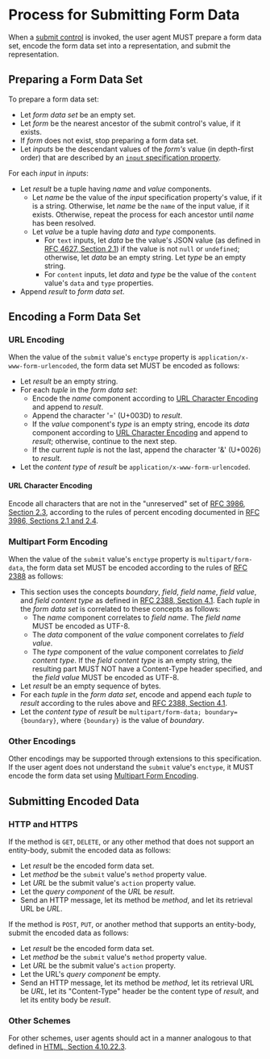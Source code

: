 # Process for Submitting Form Data

When a [submit control](../specifications/properties/hints/submit.md) is invoked, the user agent MUST prepare a form data set, encode the form data set into a representation, and submit the representation.

## Preparing a Form Data Set

To prepare a form data set:

- Let _form data set_ be an empty set.
- Let _form_ be the nearest ancestor of the submit control's value, if it exists.
- If _form_ does not exist, stop preparing a form data set.
- Let _inputs_ be the descendant values of the _form's_ value (in depth-first order) that are described by an [`input` specification property](../specifications/properties/input.md).

For each _input_ in _inputs_:

- Let _result_ be a tuple having _name_ and _value_ components.
  - Let _name_ be the value of the _input_ specification property's value, if it is a string. Otherwise, let _name_ be the `name` of the input value, if it exists. Otherwise, repeat the process for each ancestor until _name_ has been resolved.
  - Let _value_ be a tuple having _data_ and _type_ components.
    - For `text` inputs, let _data_ be the value's JSON value (as defined in [RFC 4627, Section 2.1](../references/index.md#rfc-4627)) if the value is not `null` or `undefined`; otherwise, let _data_ be an empty string. Let _type_ be an empty string.
    - For `content` inputs, let _data_ and _type_ be the value of the `content` value's `data` and `type` properties.
- Append _result_ to _form data set_.

## Encoding a Form Data Set

### URL Encoding

When the value of the `submit` value's `enctype` property is `application/x-www-form-urlencoded`, the form data set MUST be encoded as follows:

- Let _result_ be an empty string.
- For each _tuple_ in the _form data set_:
  - Encode the _name_ component according to [URL Character Encoding](#url-character-encoding) and append to _result_.
  - Append the character '=' (U+003D) to _result_.
  - If the _value_ component's _type_ is an empty string, encode its _data_ component according to [URL Character Encoding](#url-character-encoding) and append to _result_; otherwise, continue to the next step.
  - If the current _tuple_ is not the last, append the character '&' (U+0026) to _result_.
- Let the _content type_ of _result_ be `application/x-www-form-urlencoded`.

#### URL Character Encoding

Encode all characters that are not in the "unreserved" set of [RFC 3986, Section 2.3](../references/index.md#rfc-3986), according to the rules of percent encoding documented in [RFC 3986, Sections 2.1 and 2.4](../references/index.md#rfc-3986).

### Multipart Form Encoding

When the value of the `submit` value's `enctype` property is `multipart/form-data`, the form data set MUST be encoded according to the rules of [RFC 2388](../references/index.md#rfc-2388) as follows:

- This section uses the concepts _boundary_, _field_, _field name_, _field value_, and _field content type_ as defined in [RFC 2388, Section 4.1](../references/index.md#rfc-2388). Each _tuple_ in the _form data set_ is correlated to these concepts as follows:
  - The _name_ component correlates to _field name_. The _field name_ MUST be encoded as UTF-8.
  - The _data_ component of the _value_ component correlates to _field value_.
  - The _type_ component of the _value_ component correlates to _field content type_. If the _field content type_ is an empty string, the resulting part MUST NOT have a Content-Type header specified, and the _field value_ MUST be encoded as UTF-8.
- Let _result_ be an empty sequence of bytes.
- For each _tuple_ in the _form data set_, encode and append each _tuple_ to _result_ according to the rules above and [RFC 2388, Section 4.1](../references/index.md#rfc-2388).
- Let the _content type_ of _result_ be `multipart/form-data; boundary={boundary}`, where `{boundary}` is the value of _boundary_.

### Other Encodings

Other encodings may be supported through extensions to this specification. If the user agent does not understand the `submit` value's `enctype`, it MUST encode the form data set using [Multipart Form Encoding](#multipart-form-encoding).

## Submitting Encoded Data

### HTTP and HTTPS

If the method is `GET`, `DELETE`, or any other method that does not support an entity-body, submit the encoded data as follows:

- Let _result_ be the encoded form data set.
- Let _method_ be the `submit` value's `method` property value.
- Let _URL_ be the submit value's `action` property value.
- Let the _query component_ of the _URL_ be _result_.
- Send an HTTP message, let its method be _method_, and let its retrieval URL be _URL_.

If the method is `POST`, `PUT`, or another method that supports an entity-body, submit the encoded data as follows:

- Let _result_ be the encoded form data set.
- Let _method_ be the `submit` value's `method` property value.
- Let _URL_ be the submit value's `action` property.
- Let the URL's _query component_ be empty.
- Send an HTTP message, let its method be _method_, let its retrieval URL be _URL_, let its "Content-Type" header be the content type of _result_, and let its entity body be _result_.

### Other Schemes

For other schemes, user agents should act in a manner analogous to that defined in [HTML, Section 4.10.22.3](../references/index.md#html).
